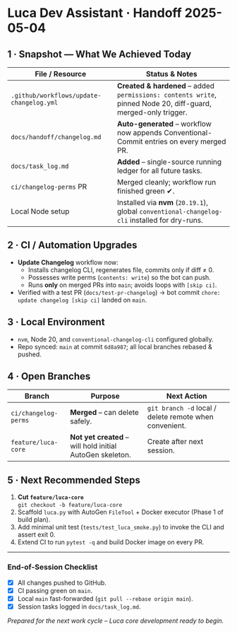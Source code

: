 # Luca Dev Assistant · Handoff 2025-05-04

## 1 · Snapshot — What We Achieved Today
| File / Resource | Status & Notes |
|-----------------|----------------|
| `.github/workflows/update-changelog.yml` | **Created & hardened** – added `permissions: contents write`, pinned Node 20, diff-guard, merged-only trigger. |
| `docs/handoff/changelog.md` | **Auto-generated** – workflow now appends Conventional-Commit entries on every merged PR. |
| `docs/task_log.md` | **Added** – single-source running ledger for all future tasks. |
| `ci/changelog-perms` PR | Merged cleanly; workflow run finished green ✔. |
| Local Node setup | Installed via **nvm** (`20.19.1`), global `conventional-changelog-cli` installed for dry-runs. |

## 2 · CI / Automation Upgrades
* **Update Changelog** workflow now:
  * Installs changelog CLI, regenerates file, commits only if diff ≠ 0.
  * Possesses write perms (`contents: write`) so the bot can push.
  * Runs **only** on merged PRs into `main`; avoids loops with `[skip ci]`.
* Verified with a test PR (`docs/test-pr-changelog`) → bot commit `chore: update changelog [skip ci]` landed on `main`.

## 3 · Local Environment
* `nvm`, Node 20, and `conventional-changelog-cli` configured globally.
* Repo synced: `main` at commit `6d8a987`; all local branches rebased & pushed.

## 4 · Open Branches
| Branch | Purpose | Next Action |
|--------|---------|-------------|
| `ci/changelog-perms` | **Merged** – can delete safely. | `git branch -d` local / delete remote when convenient. |
| `feature/luca-core` | **Not yet created** – will hold initial AutoGen skeleton. | Create after next session. |

## 5 · Next Recommended Steps
1. **Cut `feature/luca-core`**  
   `git checkout -b feature/luca-core`
2. Scaffold `luca.py` with AutoGen `FileTool` + Docker executor (Phase 1 of build plan).
3. Add minimal unit test (`tests/test_luca_smoke.py`) to invoke the CLI and assert exit 0.
4. Extend CI to run `pytest -q` and build Docker image on every PR.

---

### End-of-Session Checklist
- [x] All changes pushed to GitHub.
- [x] CI passing green on `main`.
- [x] Local `main` fast-forwarded (`git pull --rebase origin main`).
- [x] Session tasks logged in `docs/task_log.md`.

*Prepared for the next work cycle – Luca core development ready to begin.*
